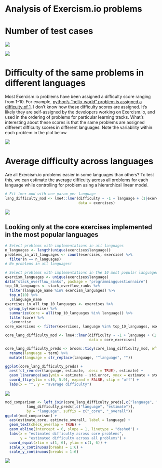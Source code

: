Analysis of Exercism.io problems
================

# Number of test cases

![](exercism-problems_files/figure-gfm/n-test-cases-dotplot-1.png)<!-- -->

![](exercism-problems_files/figure-gfm/n-test-cases-dotplot-labeled-1.png)<!-- -->

# Difficulty of the same problems in different languages

Most Exercism.io problems have been assigned a difficulty score ranging
from 1-10. For example, [python’s “hello-world” problem is assigned a
difficulty of
1](https://github.com/exercism/python/blob/master/config.json#L15). I
don’t know how these difficulty scores are assigned. It’s likely they
are self-assigned by the developers working on Exercism.io, and used in
the ordering of problems for particular learning tracks. What’s
interesting about these scores is that the same problems are assigned
different difficulty scores in different languages. Note the variability
within each problem in the plot below.

![](exercism-problems_files/figure-gfm/difficulty-1.png)<!-- -->

# Average difficulty across languages

Are all Exercism.io problems easier in some languages than others? To
test this, we can estimate the average difficulty across all problems
for each language while controlling for problem using a hierarchical
linear model.

``` r
# Fit lmer mod with one param per language
lang_difficulty_mod <- lme4::lmer(difficulty ~ -1 + language + (1|exercise),
                                  data = exercises)
```

![](exercism-problems_files/figure-gfm/ranking-1.png)<!-- -->

## Looking only at the core exercises implemented in the most popular languages

``` r
# Select problems with implementations in all languages
n_languages <- length(unique(exercises$language))
problems_in_all_languages <- count(exercises, exercise) %>%
  filter(n == n_languages)
# No problems in all languages!

# Select problems with implementations in the 10 most popular languages according to StackOverflow
exercism_languages <- unique(exercises$language)
data("stack_overflow_ranks", package = "programmingquestionnaire")
top_10_languages <- stack_overflow_ranks %>%
  filter(language_name %in% exercism_languages) %>%
  top_n(10) %>%
  .$language_name
exercises_in_all_top_10_languages <- exercises %>%
  group_by(exercise) %>%
  summarize(core = all(top_10_languages %in% language)) %>%
  filter(core) %>%
  .$exercise
core_exercises <- filter(exercises, language %in% top_10_languages, exercise %in% exercises_in_all_top_10_languages)

core_lang_difficulty_mod <- lme4::lmer(difficulty ~ -1 + language + (1|exercise),
                                       data = core_exercises)

core_lang_difficulty_preds <- broom::tidy(core_lang_difficulty_mod, effects = "fixed") %>%
  rename(language = term) %>%
  mutate(language = str_replace(language, "^language", ""))

ggplot(core_lang_difficulty_preds) +
  aes(fct_reorder(language, estimate, .desc = TRUE), estimate) +
  geom_linerange(aes(ymin = estimate - std.error, ymax = estimate + std.error)) +
  coord_flip(ylim = c(0, 5.9), expand = FALSE, clip = "off") +
  labs(x = "", y = "average difficulty")
```

![](exercism-problems_files/figure-gfm/ranking-core-1.png)<!-- -->

``` r
mod_comparison <- left_join(core_lang_difficulty_preds[,c("language", "estimate")],
          lang_difficulty_preds[,c("language", "estimate")],
          by = "language", suffix = c("_core", "_overall"))
ggplot(mod_comparison) +
  aes(estimate_core, estimate_overall, label = language) +
  geom_text(check_overlap = TRUE) +
  geom_abline(intercept = 0, slope = 1, linetype = "dashed") +
  labs(x = "estimated difficulty across core problems",
       y = "estimated difficulty across all problems") +
  coord_equal(xlim = c(1, 6), ylim = c(1, 6)) +
  scale_x_continuous(breaks = 1:6) +
  scale_y_continuous(breaks = 1:6)
```

![](exercism-problems_files/figure-gfm/ranking-core-2.png)<!-- -->
